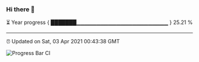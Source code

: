 ### Hi there 👋

⏳ Year progress { ███████▁▁▁▁▁▁▁▁▁▁▁▁▁▁▁▁▁▁▁▁▁▁▁ } 25.21 %

---

⏰ Updated on Sat, 03 Apr 2021 00:43:38 GMT

![Progress Bar CI](https://github.com/liununu/liununu/workflows/Progress%20Bar%20CI/badge.svg)
